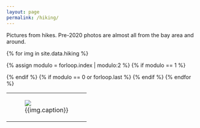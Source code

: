 ```yaml
---
layout: page
permalink: /hiking/
---
```


 <head>
 <link rel="stylesheet" href="/assets/css/main.css">
<script src="//code.jquery.com/jquery-1.12.4.min.js"></script>
<script src="/assets/js/common.js"></script>
 </head>
<div class="hiking">
<p>Pictures from hikes. Pre-2020 photos are almost all from the bay area and around.</p>
<table>


{% for img in site.data.hiking %}

{% assign modulo = forloop.index | modulo:2 %}
{% if modulo == 1 %}
<tr>
{% endif %}
<td>
<figure>
<a href="{{img.src}}" target="_blank"><img src="{{img.src}}"/></a>
<figcaption>{{img.caption}}</figcaption>
</figure>
</td>
{% if modulo == 0 or forloop.last %}
</tr>
{% endif %}
{% endfor %}
</table>
</div>
<!--
<td>
<figure>
<img src="/res/artifacts/hiking/pinnacles_20180408.jpg"/>
<figcaption>Pinnacles National Park</figcaption>
</figure>
</td>
</tr>
</table>
-->
